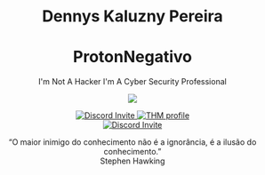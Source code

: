 <h1 align="center"> Dennys Kaluzny Pereira </h1>
<h1 align="center"> ProtonNegativo</h1>

<p align='center'>
    I'm Not A Hacker I'm A Cyber Security Professional
</p>

<div align='center'>
    <img src='https://media.giphy.com/media/MM0Jrc8BHKx3y/giphy.gif'>
</div>

<p align="center">
    <a href="https://discord.gg/RfwqmyH" >
        <img src="https://img.shields.io/discord/715174608453632070?color=black&label=Discord&logo=discord" alt="Discord Invite"/>
    </a>
    <a href="https://tryhackme.com/p/ProtonNegativo" >
        <img src="https://img.shields.io/badge/TryHackMe-Hacking-black" alt="THM profile"/>
    </a>
    <br>
    <a href="https://discord.gg/ZuPfJ6" >
        <img src="https://img.shields.io/discord/715174608453632070?color=critical&label=Discord&logo=discord" alt="Discord Invite"/>
    </a>
</p>
<p align="center">
“O maior inimigo do conhecimento
não é a ignorância, é a ilusão do
conhecimento.” <br> Stephen Hawking
</p>


